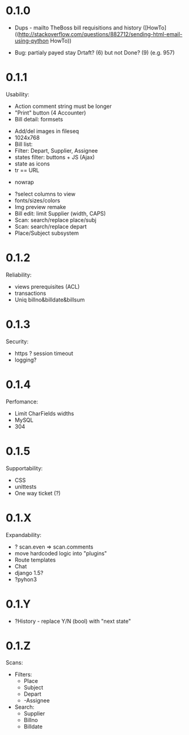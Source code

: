 # 0.1.0
* Dups - mailto TheBoss bill requisitions and history ([HowTo]((http://stackoverflow.com/questions/882712/sending-html-email-using-python HowTo))
- Bug: partialy payed stay Drtaft? (6) but not Done? (9) (e.g. 957)

# 0.1.1

Usability:

+ Action comment string must be longer
+ "Print" button (4 Accounter)
+ Bill detail: formsets
* Add/del images in fileseq
* 1024x768
* Bill list:
 * Filter: Depart, Supplier, Assignee
 * states filter: buttons + JS (Ajax)
 * state as icons
 * tr == URL
 + nowrap
 * ?select columns to view
* fonts/sizes/colors
* Img preview remake
* Bill edit: limit Supplier (width, CAPS)
* Scan: search/replace place/subj
* Scan: search/replace depart
* Place/Subject subsystem

# 0.1.2

Reliability:

* views prerequisites (ACL)
* transactions
* Uniq billno&billdate&billsum

# 0.1.3

Security:

* https
? session timeout
* logging?

# 0.1.4

Perfomance:

* Limit CharFields widths
* MySQL
* 304

# 0.1.5

Supportability:

* CSS
* unittests
* One way ticket (?)

# 0.1.X

Expandability:

* ? scan.even => scan.comments
* move hardcoded logic into "plugins"
* Route templates
* Chat
* django 1.5?
* ?pyhon3

# 0.1.Y

* ?History - replace Y/N (bool) with "next state"

# 0.1.Z

Scans:

* Filters:
	* Place
	* Subject
	* Depart
	* -Assignee
* Search:
	* Supplier
	* Billno
	* Billdate
